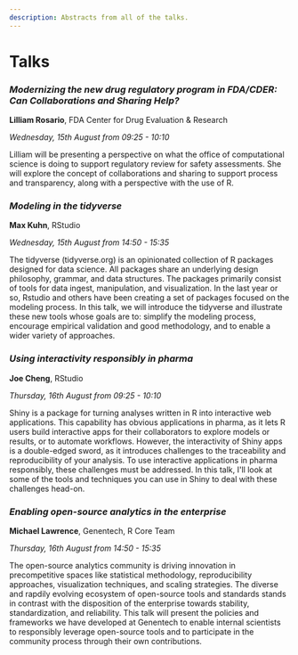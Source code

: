 ```yaml
---
description: Abstracts from all of the talks.
---
```


# Talks

### _Modernizing the new drug regulatory program in FDA/CDER:  Can Collaborations and Sharing Help?_

**Lilliam Rosario**, FDA Center for Drug Evaluation & Research

_Wednesday, 15th August from 09:25 - 10:10_

Lilliam will be presenting a perspective on what the office of computational science is doing to support regulatory review for safety assessments. She will explore the concept of collaborations and sharing to support process and transparency, along with a perspective with the use of R.

### _Modeling in the tidyverse_

**Max Kuhn**, RStudio

_Wednesday, 15th August from 14:50 - 15:35_

The tidyverse (tidyverse.org) is an opinionated collection of R packages designed for data science. All packages share an underlying design philosophy, grammar, and data structures. The packages primarily consist of tools for data ingest, manipulation, and visualization. In the last year or so, Rstudio and others have been creating a set of packages focused on the modeling process. In this talk, we will introduce the tidyverse and illustrate these new tools whose goals are to: simplify the modeling process, encourage empirical validation and good methodology, and to enable a wider variety of approaches.

### _Using interactivity responsibly in pharma_

**Joe Cheng**, RStudio

_Thursday, 16th August from 09:25 - 10:10_

Shiny is a package for turning analyses written in R into interactive web applications. This capability has obvious applications in pharma, as it lets R users build interactive apps for their collaborators to explore models or results, or to automate workflows. However, the interactivity of Shiny apps is a double-edged sword, as it introduces challenges to the traceability and reproducibility of your analysis. To use interactive applications in pharma responsibly, these challenges must be addressed. In this talk, I'll look at some of the tools and techniques you can use in Shiny to deal with these challenges head-on.

### _Enabling open-source analytics in the enterprise_

**Michael Lawrence**, Genentech, R Core Team

_Thursday, 16th August from 14:50 - 15:35_

The open-source analytics community is driving innovation in precompetitive spaces like statistical methodology, reproducibility approaches, visualization techniques, and scaling strategies. The diverse and rapdily evolving ecosystem of open-source tools and standards stands in contrast with the disposition of the enterprise towards stability, standardization, and reliability. This talk will present the policies and frameworks we have developed at Genentech to enable internal scientists to responsibly leverage open-source tools and to participate in the community process through their own contributions.
